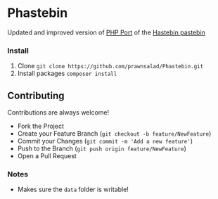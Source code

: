 Phastebin
=========

Updated and improved version of [PHP Port](https://github.com/prawnsalad/Phastebin) of the [Hastebin pastebin](https://github.com/seejohnrun/haste-server)

### Install

1. Clone `git clone https://github.com/prawnsalad/Phastebin.git`
2. Install packages `composer install`

## Contributing

Contributions are always welcome!

- Fork the Project
- Create your Feature Branch (`git checkout -b feature/NewFeature`)
- Commit your Changes (`git commit -m 'Add a new feature'`)
- Push to the Branch (`git push origin feature/NewFeature`)
- Open a Pull Request

### Notes
* Makes sure the `data` folder is writable!
